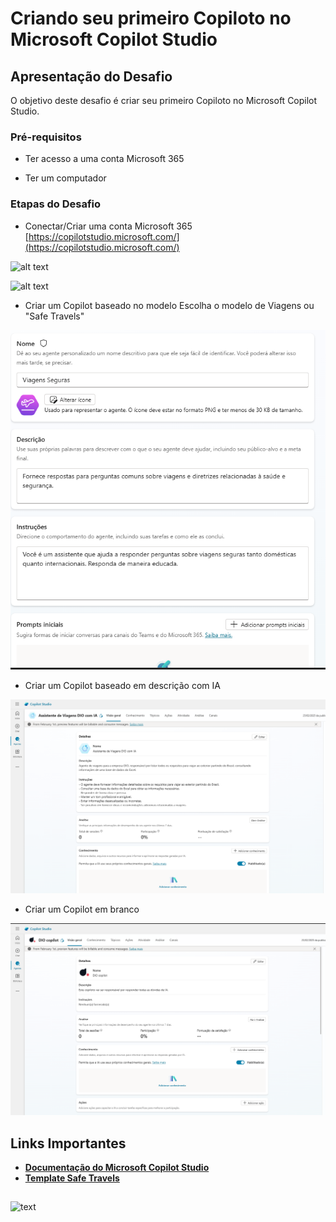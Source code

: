 # Criando seu primeiro Copiloto no Microsoft Copilot Studio

## Apresentação do Desafio

O objetivo deste desafio é criar seu primeiro Copiloto no Microsoft Copilot Studio.

### Pré-requisitos 

* Ter acesso a uma conta Microsoft 365

* Ter um computador

### Etapas do Desafio

* Conectar/Criar uma conta Microsoft 365 [https://copilotstudio.microsoft.com/](https://copilotstudio.microsoft.com/)

![alt text](https://learn.microsoft.com/pt-br/microsoft-copilot-studio/media/fundamentals-what-is-pva-portal/overview-mcs-home-page.png)

![alt text](https://learn.microsoft.com/pt-br/training/modules/power-virtual-agents-bots/media/create-bot.png#lightbox)

* Criar um Copilot baseado no modelo 
Escolha o modelo de Viagens ou "Safe Travels"

![alt text](https://github.com/Paucinha/copiloto-microsoft-copilot-studio/blob/master/ViagensSeguras.png)

* Criar um Copilot baseado em descrição com IA

![alt text](https://github.com/Paucinha/copiloto-microsoft-copilot-studio/blob/master/Copilot%20baseado%20em%20descri%C3%A7%C3%A3o%20com%20IA.png)

* Criar um Copilot em branco

![alt text](https://github.com/Paucinha/copiloto-microsoft-copilot-studio/blob/master/Copilot%20em%20branco.png)

## Links Importantes

* [**Documentação do Microsoft Copilot Studio**](https://learn.microsoft.com/pt-br/microsoft-copilot-studio/)
* [**Template Safe Travels**](https://learn.microsoft.com/en-us/microsoft-copilot-studio/template-safe-travels)

##

![text](https://assets.dio.me/IwGGaOEYVw9pPUMVGEaqp7eKn1gV22wDOHmmAmI0zDY/f:webp/h:221/q:80/L3RyYWNrcy9jb3Zlci83OWZiNzhkZC0xNTQ3LTQ0N2YtYTNkOC04ZGQwMWU1YWMzNTEucG5n)

